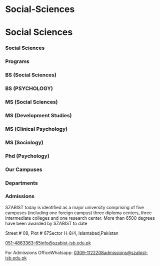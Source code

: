 # Social-Sciences

# Social Sciences

### Social Sciences

### Programs

### BS (Social Sciences)

### BS (PSYCHOLOGY)

### MS (Social Sciences)

### MS (Development Studies)

### MS (Clinical Psychology)

### MS (Sociology)

### Phd (Psychology)

### Our Campuses

### Departments

### Admissions

SZABIST today is identified as a major university comprising of five campuses (including one foreign campus) three diploma centers, three intermediate colleges and one research center. More than 6500 degrees have been awarded by SZABIST to date

Street # 09, Plot # 67Sector H-8/4, Islamabad,Pakistan

051-4863363-65info@szabist-isb.edu.pk

For Admissions OfficeWhatsapp: 0309-1122208admissions@szabist-isb.edu.pk


